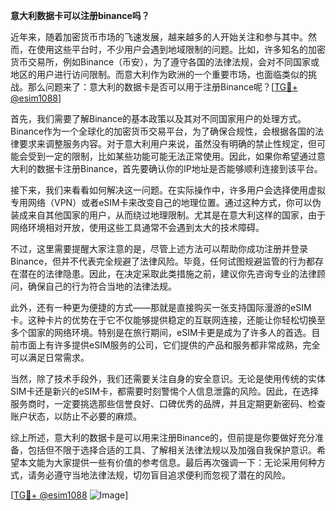 **意大利数据卡可以注册binance吗？**

近年来，随着加密货币市场的飞速发展，越来越多的人开始关注和参与其中。然而，在使用这些平台时，不少用户会遇到地域限制的问题。比如，许多知名的加密货币交易所，例如Binance（币安），为了遵守各国的法律法规，会对不同国家或地区的用户进行访问限制。而意大利作为欧洲的一个重要市场，也面临类似的挑战。那么问题来了：意大利的数据卡是否可以用于注册Binance呢？[[TG💪+ @esim1088](https://t.me/s/esim1088)]

首先，我们需要了解Binance的基本政策以及其对不同国家用户的处理方式。Binance作为一个全球化的加密货币交易平台，为了确保合规性，会根据各国的法律要求来调整服务内容。对于意大利用户来说，虽然没有明确的禁止性规定，但可能会受到一定的限制，比如某些功能可能无法正常使用。因此，如果你希望通过意大利的数据卡注册Binance，首先要确认你的IP地址是否能够顺利连接到该平台。

接下来，我们来看看如何解决这一问题。在实际操作中，许多用户会选择使用虚拟专用网络（VPN）或者eSIM卡来改变自己的地理位置。通过这种方式，你可以伪装成来自其他国家的用户，从而绕过地理限制。尤其是在意大利这样的国家，由于网络环境相对开放，使用这些工具通常不会遇到太大的技术障碍。

不过，这里需要提醒大家注意的是，尽管上述方法可以帮助你成功注册并登录Binance，但并不代表完全规避了法律风险。毕竟，任何试图规避监管的行为都存在潜在的法律隐患。因此，在决定采取此类措施之前，建议你先咨询专业的法律顾问，确保自己的行为符合当地的法律法规。

此外，还有一种更为便捷的方式——那就是直接购买一张支持国际漫游的eSIM卡。这种卡片的优势在于它不仅能够提供稳定的互联网连接，还能让你轻松切换至多个国家的网络环境。特别是在旅行期间，eSIM卡更是成为了许多人的首选。目前市面上有许多提供eSIM服务的公司，它们提供的产品和服务都非常成熟，完全可以满足日常需求。

当然，除了技术手段外，我们还需要关注自身的安全意识。无论是使用传统的实体SIM卡还是新兴的eSIM卡，都需要时刻警惕个人信息泄露的风险。因此，在选择服务商时，一定要挑选那些信誉良好、口碑优秀的品牌，并且定期更新密码、检查账户状态，以防止不必要的麻烦。

综上所述，意大利的数据卡是可以用来注册Binance的，但前提是你要做好充分准备，包括但不限于选择合适的工具、了解相关法律法规以及加强自我保护意识。希望本文能为大家提供一些有价值的参考信息。最后再次强调一下：无论采用何种方式，请务必遵守当地法律法规，切勿盲目追求便利而忽视了潜在的风险。

[[TG💪+ @esim1088](https://t.me/s/esim1088) ![Image](https://i.postimg.cc/4NQfJmqS/Snipaste-2025-05-13-00-14-12.png)]